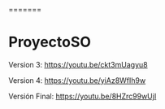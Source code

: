 
=======
# ProyectoSO

Version 3:
https://youtu.be/ckt3mUagyu8

Version 4:
https://youtu.be/yiAz8WfIh9w

Versión Final:
https://youtu.be/8HZrc99wUjI
